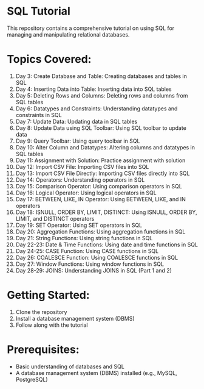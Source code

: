 # SQL Tutorial
This repository contains a comprehensive tutorial on using SQL for managing and manipulating relational databases.

# Topics Covered:
1. Day 3: Create Database and Table: Creating databases and tables in SQL
2. Day 4: Inserting Data into Table: Inserting data into SQL tables
3. Day 5: Deleting Rows and Columns: Deleting rows and columns from SQL tables
4. Day 6: Datatypes and Constraints: Understanding datatypes and constraints in SQL
5. Day 7: Update Data: Updating data in SQL tables
6. Day 8: Update Data using SQL Toolbar: Using SQL toolbar to update data
7. Day 9: Query Toolbar: Using query toolbar in SQL
8. Day 10: Alter Column and Datatypes: Altering columns and datatypes in SQL tables
9. Day 11: Assignment with Solution: Practice assignment with solution
10. Day 12: Import CSV File: Importing CSV files into SQL
11. Day 13: Import CSV File Directly: Importing CSV files directly into SQL
12. Day 14: Operators: Understanding operators in SQL
13. Day 15: Comparison Operator: Using comparison operators in SQL
14. Day 16: Logical Operator: Using logical operators in SQL
15. Day 17: BETWEEN, LIKE, IN Operator: Using BETWEEN, LIKE, and IN operators
16. Day 18: ISNULL, ORDER BY, LIMIT, DISTINCT: Using ISNULL, ORDER BY, LIMIT, and DISTINCT operators
17. Day 19: SET Operator: Using SET operators in SQL
18. Day 20: Aggregation Functions: Using aggregation functions in SQL
19. Day 21: String Functions: Using string functions in SQL
20. Day 22-23: Date & Time Functions: Using date and time functions in SQL
21. Day 24-25: CASE Function: Using CASE functions in SQL
22. Day 26: COALESCE Function: Using COALESCE functions in SQL
23. Day 27: Window Functions: Using window functions in SQL
24. Day 28-29: JOINS: Understanding JOINS in SQL (Part 1 and 2)

# Getting Started:
1. Clone the repository
2. Install a database management system (DBMS)
3. Follow along with the tutorial

# Prerequisites:
- Basic understanding of databases and SQL
- A database management system (DBMS) installed (e.g., MySQL, PostgreSQL)
